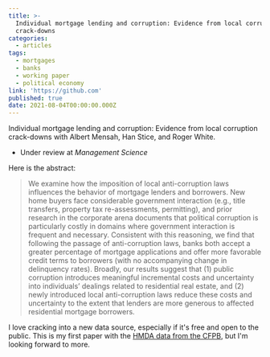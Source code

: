 ```yaml
---
title: >-
  Individual mortgage lending and corruption: Evidence from local corruption
  crack-downs
categories:
  - articles
tags:
  - mortgages
  - banks
  - working paper
  - political economy
link: 'https://github.com'
published: true
date: 2021-08-04T00:00:00.000Z
---
```


Individual mortgage lending and corruption: Evidence from local corruption crack-downs
with Albert Mensah, Han Stice, and Roger White.
- Under review at _Management Science_

Here is the abstract:  

> We examine how the imposition of local anti-corruption laws influences the behavior of mortgage lenders and borrowers. New home buyers face considerable government interaction (e.g., title transfers, property tax re-assessments, permitting), and prior research in the corporate arena documents that political corruption is particularly costly in domains where government interaction is frequent and necessary. Consistent with this reasoning, we find that following the passage of anti-corruption laws, banks both accept a greater percentage of mortgage applications and offer more favorable credit terms to borrowers (with no accompanying change in delinquency rates). Broadly, our results suggest that (1) public corruption introduces meaningful incremental costs and uncertainty into individuals’ dealings related to residential real estate, and (2) newly introduced local anti-corruption laws reduce these costs and uncertainty to the extent that lenders are more generous to affected residential mortgage borrowers.  

I love cracking into a new data source, especially if it's free and open to the public. This is my first paper with the [HMDA data from the CFPB](https://www.consumerfinance.gov/data-research/hmda/), but I'm looking forward to more.
